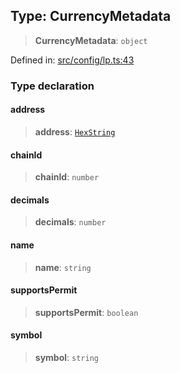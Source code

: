 
## Type: CurrencyMetadata

> **CurrencyMetadata**: `object`

Defined in: [src/config/lp.ts:43](https://github.com/centrifuge/sdk/blob/06481dd97d36d4bab50ba6896f271ad18817fe4b/src/config/lp.ts#L43)

### Type declaration

#### address

> **address**: [`HexString`](#type-hexstring)

#### chainId

> **chainId**: `number`

#### decimals

> **decimals**: `number`

#### name

> **name**: `string`

#### supportsPermit

> **supportsPermit**: `boolean`

#### symbol

> **symbol**: `string`

